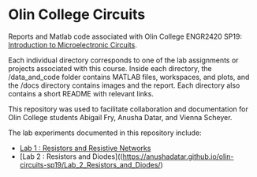 # Olin College Circuits
Reports and Matlab code associated with Olin College ENGR2420 SP19: [Introduction to Microelectronic Circuits](http://madvlsi.olin.edu/circuits/).

Each individual directory corresponds to one of the lab assignments or projects associated with this course. Inside each directory, the /data_and_code folder contains MATLAB files, workspaces, and plots, and the /docs directory contains images and the report. Each directory also contains a short README with relevant links.

This repository was used to facilitate collaboration and documentation for Olin College students Abigail Fry, Anusha Datar, and Vienna Scheyer.

The lab experiments documented in this repository include: 
- [Lab 1 : Resistors and Resistive Networks](https://anushadatar.github.io/olin-circuits-sp19/Lab_1_Resistive_Networks/)
- [Lab 2 : Resistors and Diodes]((https://anushadatar.github.io/olin-circuits-sp19/Lab_2_Resistors_and_Diodes/)
